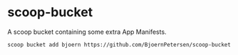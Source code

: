# scoop-bucket

A scoop bucket containing some extra App Manifests.

```
scoop bucket add bjoern https://github.com/BjoernPetersen/scoop-bucket
```